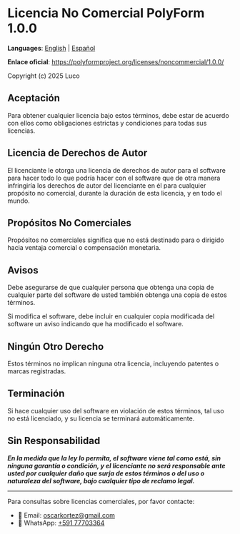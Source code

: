 # Licencia No Comercial PolyForm 1.0.0

**Languages**: [English](LICENSE.md) | [Español](LICENSE.es.md)

**Enlace oficial**: https://polyformproject.org/licenses/noncommercial/1.0.0/

Copyright (c) 2025 Luco

## Aceptación

Para obtener cualquier licencia bajo estos términos, debe estar de acuerdo
con ellos como obligaciones estrictas y condiciones para todas
sus licencias.

## Licencia de Derechos de Autor

El licenciante le otorga una licencia de derechos de autor para el software
para hacer todo lo que podría hacer con el software que de otra manera
infringiría los derechos de autor del licenciante en él para cualquier
propósito no comercial, durante la duración de esta licencia, y
en todo el mundo.

## Propósitos No Comerciales

Propósitos no comerciales significa que no está destinado para o dirigido
hacia ventaja comercial o compensación monetaria.

## Avisos

Debe asegurarse de que cualquier persona que obtenga una copia de cualquier parte
del software de usted también obtenga una copia de estos términos.

Si modifica el software, debe incluir en cualquier
copia modificada del software un aviso indicando que ha
modificado el software.

## Ningún Otro Derecho

Estos términos no implican ninguna otra licencia, incluyendo
patentes o marcas registradas.

## Terminación

Si hace cualquier uso del software en violación de estos
términos, tal uso no está licenciado, y su licencia se
terminará automáticamente.

## Sin Responsabilidad

***En la medida que la ley lo permita, el software viene tal como está,
sin ninguna garantía o condición, y el licenciante no será
responsable ante usted por cualquier daño que surja de estos términos
o del uso o naturaleza del software, bajo cualquier tipo de
reclamo legal.***

---

Para consultas sobre licencias comerciales, por favor contacte:
- 📧 Email: [oscarkortez@gmail.com](mailto:oscarkortez@gmail.com)
- 💬 WhatsApp: [+591 77703364](https://wa.me/59177703364?text=Hola,%20tengo%20una%20consulta%20sobre%20licencias%20comerciales)